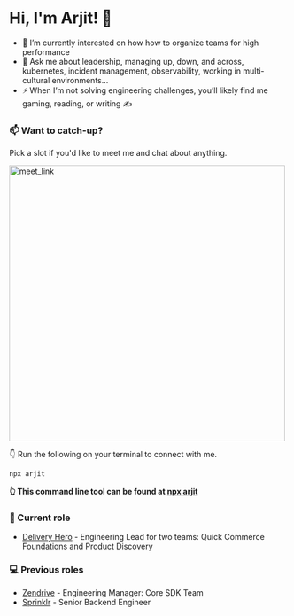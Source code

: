 # Hi, I'm Arjit! 👋

- 🌱 I’m currently interested on how how to organize teams for high performance
- 💬 Ask me about leadership, managing up, down, and across, kubernetes, incident management, observability, working in multi-cultural environments...
- ⚡ When I’m not solving engineering challenges, you’ll likely find me gaming, reading, or writing ✍️


### 📫 Want to catch-up?

Pick a slot if you'd like to meet me and chat about anything.

<a href="https://calendar.google.com/calendar/u/0/appointments/schedules/AcZssZ3P1btp7rkRWUbUonywyZuNMGsrOA8YI-E8LBPwqyayNaV-JJ14UpbQ7uvCGMK3ZE80hjTOfeIa?gv=true" target="_blank"><img width="498" alt="meet_link" src="https://user-images.githubusercontent.com/15426564/144297439-f530f383-e73e-41e0-9914-a9b7d3f432e5.png"></a>

👇 Run the following on your terminal to connect with me.

```bash
npx arjit
```
**👆 This command line tool can be found at [npx arjit](https://github.com/arjitsrivastava/arjit-npx-card)**
 
### 💼 Current role

- [Delivery Hero](https://www.deliveryhero.com/about/) - Engineering Lead for two teams: Quick Commerce Foundations and Product Discovery

### 💻  Previous roles

- [Zendrive](https://www.zendrive.com/) - Engineering Manager: Core SDK Team
- [Sprinklr](https://www.sprinklr.com/) - Senior Backend Engineer
